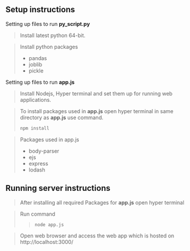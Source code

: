 ## Setup instructions

Setting up files to run **py_script.py**
> Install latest python 64-bit.

> Install python packages
>- pandas
>- joblib
>- pickle

Setting up files to run **app.js**
> Install Nodejs, Hyper terminal and set them up for running web applications.

> To install packages used in **app.js** open hyper terminal in same directory as **app.js** use command.
> ```bash
> npm install
> ```

> Packages used in app.js
>- body-parser
>- ejs
>- express
>- lodash

## Running server instructions
> After installing all required Packages for **app.js** open hyper terminal

> Run command
>> ```bash
>> node app.js
>> ```

> Open web browser and access the web app which is hosted on http://localhost:3000/

